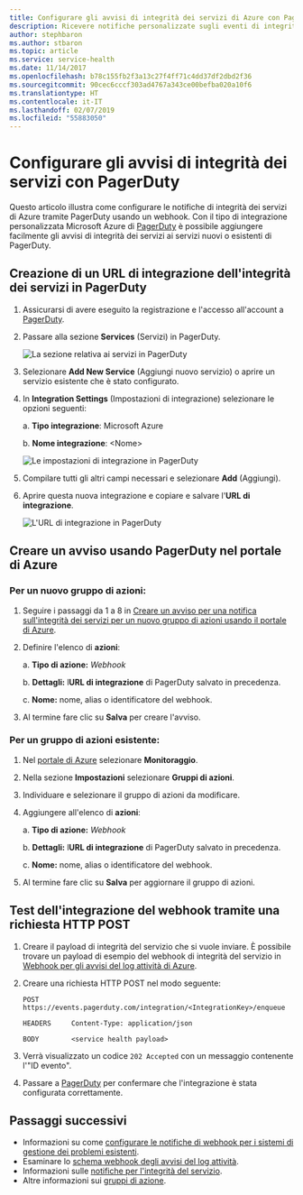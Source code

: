 ```yaml
---
title: Configurare gli avvisi di integrità dei servizi di Azure con PagerDuty | Microsoft Docs
description: Ricevere notifiche personalizzate sugli eventi di integrità del servizio nell'istanza di PagerDuty.
author: stephbaron
ms.author: stbaron
ms.topic: article
ms.service: service-health
ms.date: 11/14/2017
ms.openlocfilehash: b78c155fb2f3a13c27f4ff71c4dd37df2dbd2f36
ms.sourcegitcommit: 90cec6cccf303ad4767a343ce00befba020a10f6
ms.translationtype: HT
ms.contentlocale: it-IT
ms.lasthandoff: 02/07/2019
ms.locfileid: "55883050"
---
```

# <a name="configure-service-health-alerts-with-pagerduty"></a>Configurare gli avvisi di integrità dei servizi con PagerDuty

Questo articolo illustra come configurare le notifiche di integrità dei servizi di Azure tramite PagerDuty usando un webhook. Con il tipo di integrazione personalizzata Microsoft Azure di [PagerDuty](https://www.pagerduty.com/) è possibile aggiungere facilmente gli avvisi di integrità dei servizi ai servizi nuovi o esistenti di PagerDuty.

## <a name="creating-a-service-health-integration-url-in-pagerduty"></a>Creazione di un URL di integrazione dell'integrità dei servizi in PagerDuty
1.  Assicurarsi di avere eseguito la registrazione e l'accesso all'account a [PagerDuty](https://www.pagerduty.com/).

1.  Passare alla sezione **Services** (Servizi) in PagerDuty.

    ![La sezione relativa ai servizi in PagerDuty](./media/webhook-alerts/pagerduty-services-section.png)

1.  Selezionare **Add New Service** (Aggiungi nuovo servizio) o aprire un servizio esistente che è stato configurato.

1.  In **Integration Settings** (Impostazioni di integrazione) selezionare le opzioni seguenti:

    a. **Tipo integrazione**: Microsoft Azure

    b. **Nome integrazione**: \<Nome\>

    ![Le impostazioni di integrazione in PagerDuty](./media/webhook-alerts/pagerduty-integration-settings.png)

1.  Compilare tutti gli altri campi necessari e selezionare **Add** (Aggiungi).

1.  Aprire questa nuova integrazione e copiare e salvare l'**URL di integrazione**.

    ![L'URL di integrazione in PagerDuty](./media/webhook-alerts/pagerduty-integration-url.png)

## <a name="create-an-alert-using-pagerduty-in-the-azure-portal"></a>Creare un avviso usando PagerDuty nel portale di Azure
### <a name="for-a-new-action-group"></a>Per un nuovo gruppo di azioni:
1. Seguire i passaggi da 1 a 8 in [Creare un avviso per una notifica sull'integrità dei servizi per un nuovo gruppo di azioni usando il portale di Azure](../azure-monitor/platform/alerts-activity-log-service-notifications.md).

1. Definire l'elenco di **azioni**:

    a. **Tipo di azione:** *Webhook*

    b. **Dettagli:** l**URL di integrazione** di PagerDuty salvato in precedenza.

    c. **Nome:** nome, alias o identificatore del webhook.

1. Al termine fare clic su **Salva** per creare l'avviso.

### <a name="for-an-existing-action-group"></a>Per un gruppo di azioni esistente:
1. Nel [portale di Azure](https://portal.azure.com/) selezionare **Monitoraggio**.

1. Nella sezione **Impostazioni** selezionare **Gruppi di azioni**.

1. Individuare e selezionare il gruppo di azioni da modificare.

1. Aggiungere all'elenco di **azioni**:

    a. **Tipo di azione:** *Webhook*

    b. **Dettagli:** l**URL di integrazione** di PagerDuty salvato in precedenza.

    c. **Nome:** nome, alias o identificatore del webhook.

1. Al termine fare clic su **Salva** per aggiornare il gruppo di azioni.

## <a name="testing-your-webhook-integration-via-an-http-post-request"></a>Test dell'integrazione del webhook tramite una richiesta HTTP POST
1. Creare il payload di integrità del servizio che si vuole inviare. È possibile trovare un payload di esempio del webhook di integrità del servizio in [Webhook per gli avvisi del log attività di Azure](../azure-monitor/platform/activity-log-alerts-webhook.md).

1. Creare una richiesta HTTP POST nel modo seguente:

    ```
    POST        https://events.pagerduty.com/integration/<IntegrationKey>/enqueue

    HEADERS     Content-Type: application/json

    BODY        <service health payload>
    ```
1. Verrà visualizzato un codice `202 Accepted` con un messaggio contenente l'"ID evento".

1. Passare a [PagerDuty](https://www.pagerduty.com/) per confermare che l'integrazione è stata configurata correttamente.

## <a name="next-steps"></a>Passaggi successivi
- Informazioni su come [configurare le notifiche di webhook per i sistemi di gestione dei problemi esistenti](service-health-alert-webhook-guide.md).
- Esaminare lo [schema webhook degli avvisi del log attività](../azure-monitor/platform/activity-log-alerts-webhook.md). 
- Informazioni sulle [notifiche per l'integrità del servizio](../azure-monitor/platform/service-notifications.md).
- Altre informazioni sui [gruppi di azione](../azure-monitor/platform/action-groups.md).